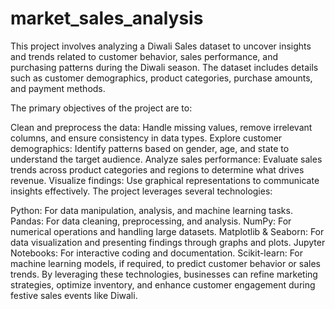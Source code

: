 # market_sales_analysis

This project involves analyzing a Diwali Sales dataset to uncover insights and trends related to customer behavior, sales performance, and purchasing patterns during the Diwali season. The dataset includes details such as customer demographics, product categories, purchase amounts, and payment methods.

The primary objectives of the project are to:

Clean and preprocess the data: Handle missing values, remove irrelevant columns, and ensure consistency in data types.
Explore customer demographics: Identify patterns based on gender, age, and state to understand the target audience.
Analyze sales performance: Evaluate sales trends across product categories and regions to determine what drives revenue.
Visualize findings: Use graphical representations to communicate insights effectively.
The project leverages several technologies:

Python: For data manipulation, analysis, and machine learning tasks.
Pandas: For data cleaning, preprocessing, and analysis.
NumPy: For numerical operations and handling large datasets.
Matplotlib & Seaborn: For data visualization and presenting findings through graphs and plots.
Jupyter Notebooks: For interactive coding and documentation.
Scikit-learn: For machine learning models, if required, to predict customer behavior or sales trends.
By leveraging these technologies, businesses can refine marketing strategies, optimize inventory, and enhance customer engagement during festive sales events like Diwali.
